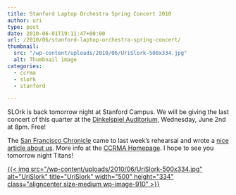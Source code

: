 ```yaml
---
title: Stanford Laptop Orchestra Spring Concert 2010
author: uri
type: post
date: 2010-06-01T19:11:47+00:00
url: /2010/06/stanford-laptop-orchestra-spring-concert/
thumbnail:
  src: "/wp-content/uploads/2010/06/UriSlork-500x334.jpg"
  alt: Thumbnail image
categories:
  - ccrma
  - slork
  - stanford

---
```

SLOrk is back tomorrow night at Stanford Campus. We will be giving the last concert of this quarter at the [Dinkelspiel Auditorium][1], Wednesday, June 2nd at 8pm. Free!

The [San Francisco Chronicle][2] came to last week&#8217;s rehearsal and wrote a [nice article about us][3]. More info at the [CCRMA Homepage][4]. I hope to see you tomorrow night Titans!

[{{< img src="/wp-content/uploads/2010/06/UriSlork-500x334.jpg" alt="UriSlork" title="UriSlork" width="500" height="334" class="aligncenter size-medium wp-image-910" >}}][5]

 [1]: http://maps.google.com/maps?q=Dinkelspiel+Auditorium,+Stanford&ie=UTF8&hq=&hnear=Dinkelspiel+Auditorium,+Stanford,+Santa+Clara,+California+94305&ll=37.423991,-122.1699&spn=0.023925,0.048451&t=h&z=15
 [2]: http://www.sfgate.com
 [3]: http://www.sfgate.com/cgi-bin/article.cgi?f=/c/a/2010/05/31/DDB81DMJ7K.DTL
 [4]: https://ccrma.stanford.edu/events/stanford-laptop-orchestra-presents-spring-concert-2010
 [5]: /wp-content/uploads/2010/06/UriSlork.jpg